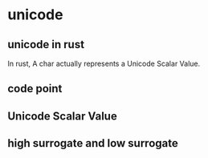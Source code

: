 # unicode
## unicode in rust
In rust, A char actually represents a Unicode Scalar Value.

## code point

## Unicode Scalar Value

## high surrogate and low surrogate
